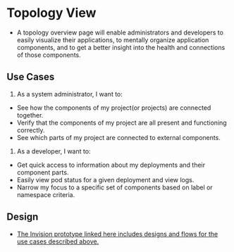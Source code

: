 # Topology View
- A topology overview page will enable administrators and developers to easily visualize their applications, to mentally organize application components, and to get a better insight into the health and connections of those components.

## Use Cases
1. As a system administrator, I want to:
  - See how the components of my project(or projects) are connected together.
  - Verify that the components of my project are all present and functioning correctly.
  - See which parts of my project are connected to external components.
1. As a developer, I want to:
  - Get quick access to information about my deployments and their component parts.
  - Easily view pod status for a given deployment and view logs.
  - Narrow my focus to a specific set of components based on label or namespace criteria.

## Design
- [The Invision prototype linked here includes designs and flows for the use cases described above.](https://redhat.invisionapp.com/share/2ULBOIBJT4M#)
